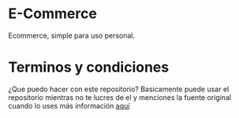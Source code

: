 # E-Commerce
Ecommerce, simple para uso personal.

# Terminos y condiciones
¿Que puedo hacer con este repositorio?
Basicamente puede usar el repositorio mientras no te lucres de el y menciones la fuente original cuando lo uses
más información [aquí](./LICENCE.md)
